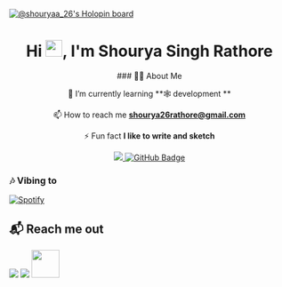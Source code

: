 
<!--
**shouryasinghrathore/shouryasinghrathore** is a ✨ _special_ ✨ repository because its `README.md` (this file) appears on your GitHub profile.

Here are some ideas to get you started:

- 🔭 I’m currently working on ...
- 🌱 I’m currently learning ...
- 👯 I’m looking to collaborate on ...
- 🤔 I’m looking for help with ...
- 💬 Ask me about ...
- 📫 How to reach me: ...
- 😄 Pronouns: ...
- ⚡ Fun fact: ...
-->
<!-- <img align="right" alt="GIF" src="https://cdn.dribbble.com/users/1626229/screenshots/16311321/media/0d2090c377191f4e49bde0932d71f9d3.jpg?compress=1&resize=1600x1200" width="500" height="320" style="border-radius: 100px" />

 -->
 
 

 [![@shouryaa_26's Holopin board](https://holopin.me/shouryaa_26)](https://holopin.io/@shouryaa_26)

<h1 align="center">Hi <img src="https://raw.githubusercontent.com/MartinHeinz/MartinHeinz/master/wave.gif" width="30px">, I'm Shourya Singh Rathore</h1>


<div align="center" >
 ### 🙋‍♂️ About Me


🌱 I’m currently learning **🕸 development **

📫 How to reach me **shourya26rathore@gmail.com**

 ⚡ Fun fact **I like to write and sketch**
 </div>


<p align="center">
<a href="https://github.com/shouryasinghrathore/github-profile-views-counter">
    <img src="https://komarev.com/ghpvc/?username=shouryasinghrathore">
</a>
<a href="https://github.com/shouryasinghrathore?tab=followers"><img src="https://img.shields.io/github/followers/shouryasinghrathore?label=Followers&style=social" alt="GitHub Badge"></a>
</p>


### 🎶 Vibing to
[![Spotify](https://spotify-live.vercel.app/api/spotify)](https://open.spotify.com/artist/41MozSoPIsD1dJM0CLPjZF)



## 📬 Reach me out
<p align="">
<a href = "https://www.linkedin.com/in/shourya-singh-rathore-1913721bb/"/><img src="https://img.icons8.com/fluent/48/000000/linkedin.png"/></a>
<a href = "https://www.instagram.com/shouryaa_26/"><img src="https://img.icons8.com/fluent/48/000000/instagram-new.png"/></a>
<a href = "https://dev.to/shourya26rathore"><img src="https://d2fltix0v2e0sb.cloudfront.net/dev-black.png" width="50px" ></a>


</p>
